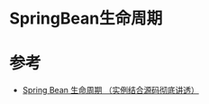 # SpringBean生命周期




# 参考

- [Spring Bean 生命周期 （实例结合源码彻底讲透）](https://juejin.im/post/5daced865188255a270a0de6)